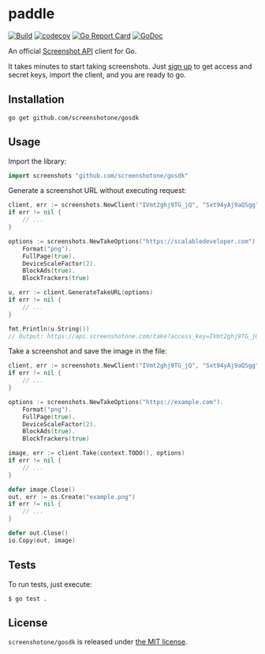 # paddle

[![Build](https://github.com/screenshotone/gosdk/actions/workflows/build.yml/badge.svg?branch=main)](https://github.com/screenshotone/gosdk/actions/workflows/build.yml)
[![codecov](https://codecov.io/gh/screenshotone/gosdk/branch/main/graph/badge.svg?token=rh8BDdHc2v)](https://codecov.io/gh/screenshotone/gosdk)
[![Go Report Card](https://goreportcard.com/badge/github.com/screenshotone/gosdk)](https://goreportcard.com/report/github.com/screenshotone/gosdk)
[![GoDoc](https://godoc.org/https://godoc.org/github.com/screenshotone/gosdk?status.svg)](https://godoc.org/github.com/screenshotone/gosdk)

An official [Screenshot API](https://screenshotone.com/) client for Go. 

It takes minutes to start taking screenshots. Just [sign up](https://screenshotone.com/) to get access and secret keys, import the client, and you are ready to go. 

## Installation

```shell
go get github.com/screenshotone/gosdk
```

## Usage

Import the library: 
```go
import screenshots "github.com/screenshotone/gosdk"
```

Generate a screenshot URL without executing request: 
```go
client, err := screenshots.NewClient("IVmt2ghj9TG_jQ", "Sxt94yAj9aQSgg")
if err != nil {
    // ...
}

options := screenshots.NewTakeOptions("https://scalabledeveloper.com").
    Format("png").
    FullPage(true).
    DeviceScaleFactor(2).
    BlockAds(true).
    BlockTrackers(true)

u, err := client.GenerateTakeURL(options)
if err != nil {
    // ...
}

fmt.Println(u.String())
// Output: https://api.screenshotone.com/take?access_key=IVmt2ghj9TG_jQ&block_ads=true&block_trackers=true&device_scale_factor=2&format=png&full_page=true&url=https%3A%2F%2Fscalabledeveloper.com&signature=85aabf7ac251563ec6158ef6839dd019bb79ce222cc85288a2e8cea0291a824e
```

Take a screenshot and save the image in the file: 
```go 
client, err := screenshots.NewClient("IVmt2ghj9TG_jQ", "Sxt94yAj9aQSgg")
if err != nil {
    // ...
}

options := screenshots.NewTakeOptions("https://example.com").
    Format("png").
    FullPage(true).
    DeviceScaleFactor(2).
    BlockAds(true).
    BlockTrackers(true)

image, err := client.Take(context.TODO(), options)
if err != nil {
    // ...
}

defer image.Close()
out, err := os.Create("example.png")
if err != nil {
    // ...
}

defer out.Close()
io.Copy(out, image)
```

## Tests 

To run tests, just execute: 
```
$ go test . 
```

## License 

`screenshotone/gosdk` is released under [the MIT license](LICENSE).